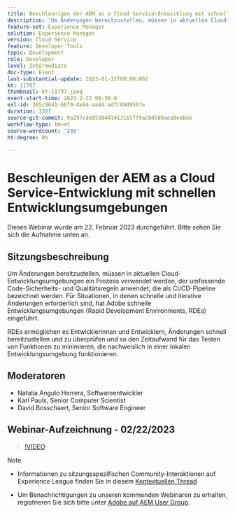 ```yaml
---
title: Beschleunigen der AEM as a Cloud Service-Entwicklung mit schnellen Entwicklungsumgebungen
description: 'Um Änderungen bereitzustellen, müssen in aktuellen Cloud-Entwicklungsumgebungen ein Prozess verwendet werden, der umfassende Code-Sicherheits- und Qualitätsregeln anwendet, die als CI/CD-Pipeline bezeichnet werden. Für Situationen, in denen schnelle und iterative Änderungen erforderlich sind, hat Adobe schnelle Entwicklungsumgebungen (Rapid Development Environments, kurz: RDEs) eingeführt. RDEs ermöglichen es Entwicklerinnen und Entwicklern, Änderungen schnell bereitzustellen und zu überprüfen und so den Zeitaufwand für das Testen von Funktionen, die nachweislich in einer lokalen Entwicklungsumgebung funktionieren, zu minimieren.'
feature-set: Experience Manager
solution: Experience Manager
version: Cloud Service
feature: Developer Tools
topic: Development
role: Developer
level: Intermediate
doc-type: Event
last-substantial-update: 2023-01-31T00:00:00Z
kt: 11797
thumbnail: kt-11797.jpeg
event-start-time: 2023-2-22 08:30-8
exl-id: 365c9641-66f9-4e94-aa84-ad7c894959fe
duration: 3387
source-git-commit: 9a297cda953d4414131657f9ac84580aea0eabeb
workflow-type: tm+mt
source-wordcount: '235'
ht-degree: 0%

---
```


# Beschleunigen der AEM as a Cloud Service-Entwicklung mit schnellen Entwicklungsumgebungen

Dieses Webinar wurde am 22. Februar 2023 durchgeführt. Bitte sehen Sie sich die Aufnahme unten an.

## Sitzungsbeschreibung

Um Änderungen bereitzustellen, müssen in aktuellen Cloud-Entwicklungsumgebungen ein Prozess verwendet werden, der umfassende Code-Sicherheits- und Qualitätsregeln anwendet, die als CI/CD-Pipeline bezeichnet werden. Für Situationen, in denen schnelle und iterative Änderungen erforderlich sind, hat Adobe schnelle Entwicklungsumgebungen (Rapid Development Environments, RDEs) eingeführt.

RDEs ermöglichen es Entwicklerinnen und Entwicklern, Änderungen schnell bereitzustellen und zu überprüfen und so den Zeitaufwand für das Testen von Funktionen zu minimieren, die nachweislich in einer lokalen Entwicklungsumgebung funktionieren.

## Moderatoren

* Natalia Angulo Herrera, Softwareentwickler
* Karl Pauls, Senior Computer Scientist
* David Bosschaert, Senior Software Engineer

## Webinar-Aufzeichnung - 02/22/2023

>[!VIDEO](https://video.tv.adobe.com/v/3415876)

>[!NOTE]
>
>* Informationen zu sitzungsspezifischen Community-Interaktionen auf Experience League finden Sie in diesem [Kontextuellen Thread](http://bit.ly/3x1Cl8x)
>
>* Um Benachrichtigungen zu unseren kommenden Webinaren zu erhalten, registrieren Sie sich bitte unter [Adobe auf AEM User Group](https://aem-augs.adobe.com/).
